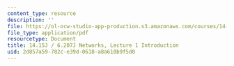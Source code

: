 ```yaml
---
content_type: resource
description: ''
file: https://ol-ocw-studio-app-production.s3.amazonaws.com/courses/14-15j-networks-spring-2018/2d857a59782ce39d0618a8a610b9f5d0_MIT14_15jS18_lec1.pdf
file_type: application/pdf
resourcetype: Document
title: 14.15J / 6.207J Networks, Lecture 1 Introduction
uid: 2d857a59-782c-e39d-0618-a8a610b9f5d0
---
```

